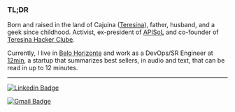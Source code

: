 ### TL;DR






Born and raised in the land of Cajuína ([Teresina](https://pt.wikipedia.org/wiki/Teresina)), father, husband, and a geek since childhood. Activist, ex-president of [APISoL](https://github.com/apisol) and co-founder of [Teresina Hacker Clube](https://github.com/teresinahc).

Currently, I live in [Belo Horizonte](https://pt.wikipedia.org/wiki/Belo_Horizonte) and work as a DevOps/SR Engineer at [12min](https://github.com/12min), a startup that summarizes best sellers, in audio and text, that can be read in up to 12 minutes.
 
 ----

[![Linkedin Badge](https://img.shields.io/badge/-olucasmac-blue?style=flat-square&logo=Linkedin&logoColor=white)](https://www.linkedin.com/in/olucasmac/)

[![Gmail Badge](https://img.shields.io/badge/-Email-c14438?style=flat-square&logo=Gmail&logoColor=white)](mailto:me@lucasmac.com)
